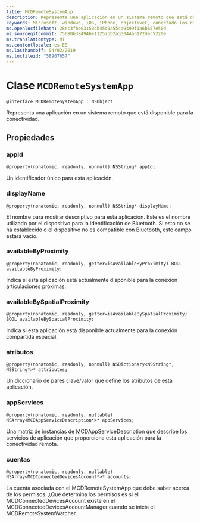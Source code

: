 ```yaml
---
title: MCDRemoteSystemApp
description: Representa una aplicación en un sistema remoto que está disponible para la conectividad.
keywords: Microsoft, windows, iOS, iPhone, objectiveC, conectado los dispositivos, proyecto Roma
ms.openlocfilehash: 28ec3fbe03150cb45c0a554a0499f1a6b657e50d
ms.sourcegitcommit: 75680b384946e11257bb2a33044a3172dec5220e
ms.translationtype: MT
ms.contentlocale: es-ES
ms.lasthandoff: 04/02/2019
ms.locfileid: "58907657"
---
```

# <a name="class-mcdremotesystemapp"></a>Clase `MCDRemoteSystemApp` 

```
@interface MCDRemoteSystemApp : NSObject
```  

Representa una aplicación en un sistema remoto que está disponible para la conectividad.

## <a name="properties"></a>Propiedades

### <a name="appid"></a>appId
`@property(nonatomic, readonly, nonnull) NSString* appId;`

Un identificador único para esta aplicación.

### <a name="displayname"></a>displayName
`@property(nonatomic, readonly, nonnull) NSString* displayName;`

El nombre para mostrar descriptivo para esta aplicación. Este es el nombre utilizado por el dispositivo para la identificación de Bluetooth. Si esto no se ha establecido o el dispositivo no es compatible con Bluetooth, este campo estará vacío.

### <a name="availablebyproximity"></a>availableByProximity
`@property(nonatomic, readonly, getter=isAvailableByProximity) BOOL availableByProximity;`

Indica si esta aplicación está actualmente disponible para la conexión articulaciones próximas.

### <a name="availablebyspatialproximity"></a>availableBySpatialProximity
`@property(nonatomic, readonly, getter=isAvailableBySpatialProximity) BOOL availableBySpatialProximity;`

Indica si esta aplicación está disponible actualmente para la conexión compartida espacial.

### <a name="attributes"></a>atributos
`@property(nonatomic, readonly, nonnull) NSDictionary<NSString*, NSString*>* attributes;`

Un diccionario de pares clave/valor que define los atributos de esta aplicación.

### <a name="appservices"></a>appServices
`@property(nonatomic, readonly, nullable) NSArray<MCDAppServiceDescription*>* appServices;`

Una matriz de instancias de MCDAppServiceDescription que describe los servicios de aplicación que proporciona esta aplicación para la conectividad remota.

### <a name="accounts"></a>cuentas
`@property(nonatomic, readonly, nullable) NSArray<MCDConnectedDevicesAccount*>* accounts;`

La cuenta asociada con el MCDRemoteSystemApp que debe saber acerca de los permisos. ¿Qué determina los permisos es si el MCDConnectedDevicesAccount existe en el MCDConnectedDevicesAccountManager cuando se inicia el MCDRemoteSystemWatcher.